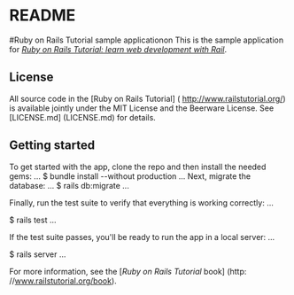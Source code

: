 # README

#Ruby on Rails Tutorial sample applicationon
This is the sample application for
[ *Ruby on Rails Tutorial:
learn web development with Rail*](http://www.railstutorial.org/).


## License

All source code in the [Ruby on Rails Tutorial] ( http://www.railstutorial.org/)
is available jointly under the MIT License and the Beerware License.  See
[LICENSE.md] (LICENSE.md) for details.


## Getting started

To get started with the app, clone the repo and then install the needed gems:
...
$ bundle install --without production
...
Next, migrate the database:
...
$ rails db:migrate
...

Finally, run the test suite to verify that everything is working correctly:
...

$ rails test
...

If the test suite passes, you'll be ready to run the app in a local server:
...

$ rails server
...


For more information, see the
[*Ruby on Rails Tutorial* book] (http: //www.railstutorial.org/book).
